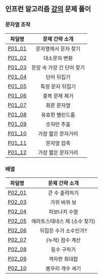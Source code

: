 ## 인프런 알고리즘 [강의](https://www.inflearn.com/course/%EC%9E%90%EB%B0%94-%EC%95%8C%EA%B3%A0%EB%A6%AC%EC%A6%98-%EB%AC%B8%EC%A0%9C%ED%92%80%EC%9D%B4-%EC%BD%94%ED%85%8C%EB%8C%80%EB%B9%84) 문제 풀이
### 문자열 조작
|              파일명               |      문제 간략 소개       |
|:------------------------------:|:-------------------:|
| [P01_01](./string/P01_01.java) |     문자열에서 문자 찾기     |
| [P01_02](./string/P01_02.java) |       대소문자 변환       |
| [P01_03](./string/P01_03.java) |   문장 속 가장 긴 단어 찾기   |
| [P01_04](./string/P01_04.java) |       단어 뒤집기        |
| [P01_05](./string/P01_05.java) |      특정 문자 뒤집기      |
| [P01_06](./string/P01_06.java) |      중복 문제 제거       |
| [P01_07](./string/P01_07.java) |       회문 문자열        |
| [P01_08](./string/P01_08.java) |      유효한 팰린드롬       |
| [P01_09](./string/P01_09.java) |       숫자만 추출        |
| [P01_10](./string/P01_10.java) |     가장 짧은 문자거리      |
| [P01_11](./string/P01_11.java) |       문자열 압축        |
| [P01_12](./string/P01_12.java) |     가장 짧은 문자거리      |

### 배열
|              파일명               |     문제 간략 소개      |
|:------------------------------:|:-----------------:|
| [P02_01](./array/P02_01.java)  |     큰 수 출력하기      |
| [P02_03](./array/P02_03.java)  |      가위 바위 보      |
| [P02_04](./array/P02_04.java)  |      피보나치 수열      |
| [P02_05](./array/P02_05.java)  | 에라토스테네스 체 (소수 찾기) |
| [P02_06](./array/P02_06.java)  |   뒤집은 수가 소수인가?    |
| [P02_07](./array/P02_07.java)  |    (누적) 점수 계산     |
| [P02_08](./array/P02_08.java)  |      등수 구하기       |
| [P02_09](./array/P02_09.java)  |      격자판 최대합      |
| [P02_10](./array/P02_10.java)  |     봉우리 개수 세기     |